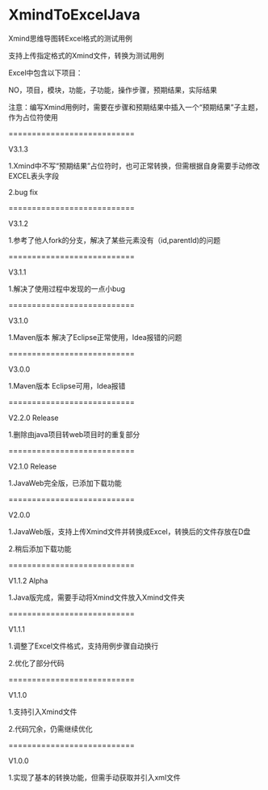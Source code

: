 # XmindToExcelJava

Xmind思维导图转Excel格式的测试用例

支持上传指定格式的Xmind文件，转换为测试用例

Excel中包含以下项目：

NO，项目，模块，功能，子功能，操作步骤，预期结果，实际结果

注意：编写Xmind用例时，需要在步骤和预期结果中插入一个“预期结果”子主题，作为占位符使用

===========================

V3.1.3

1.Xmind中不写“预期结果”占位符时，也可正常转换，但需根据自身需要手动修改EXCEL表头字段

2.bug fix

===========================

V3.1.2

1.参考了他人fork的分支，解决了某些元素没有（id,parentId)的问题

===========================

V3.1.1

1.解决了使用过程中发现的一点小bug

===========================

V3.1.0

1.Maven版本 解决了Eclipse正常使用，Idea报错的问题

===========================

V3.0.0 

1.Maven版本 Eclipse可用，Idea报错

===========================


V2.2.0 Release

1.删除由java项目转web项目时的重复部分

===========================

V2.1.0 Release

1.JavaWeb完全版，已添加下载功能

===========================

V2.0.0

1.JavaWeb版，支持上传Xmind文件并转换成Excel，转换后的文件存放在D盘

2.稍后添加下载功能

===========================

V1.1.2 Alpha

1.Java版完成，需要手动将Xmind文件放入Xmind文件夹

===========================

V1.1.1

1.调整了Excel文件格式，支持用例步骤自动换行

2.优化了部分代码

===========================

V1.1.0

1.支持引入Xmind文件

2.代码冗余，仍需继续优化

===========================

V1.0.0

1.实现了基本的转换功能，但需手动获取并引入xml文件
